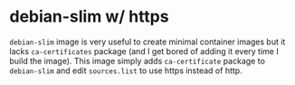# debian-slim w/ https
`debian-slim` image is very useful to create minimal container images but it lacks `ca-certificates` package (and I get bored of adding it every time I build the image).
This image simply adds `ca-certificate` package to `debian-slim` and edit `sources.list` to use https instead of http.
